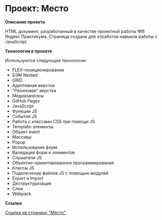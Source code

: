 # Проект: Место

**Описание проекта**

HTML документ, разработанный в качестве проектной работы №8 Яндекс Практикума.
Страница создана для отработки навыков работы с JavaScript.

**Технологии в проекте**

Используются следующие технологии:
* FLEX-позиционирование
* БЭМ Nested
* GRID
* Адаптивная верстка
* "Резиновая" верстка
* Медиазапросы
* GitHub Pages
* JavaScript
* Функции JS
* События JS
* Работа с классами CSS при помощи JS
* Template-элементы
* Объект event
* Массивы
* Popup
* Использование форм
* Валидация форм и элементов
* Слушатели JS
* Объектно-ориентированное программирование
* Классы JS
* Подключение файлов JS с помощью модулей
* Export и Import
* Деструктуризация
* Слои
* Webpack


**Ссылка**

[Ссылка на страницу "Место"](https://prosvirninrs.github.io/mesto/)
